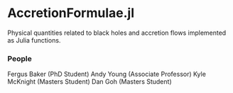 # AccretionFormulae.jl
Physical quantities related to black holes and accretion flows implemented as Julia functions.

### People

Fergus Baker (PhD Student)
Andy Young (Associate Professor)
Kyle McKnight (Masters Student)
Dan Goh (Masters Student)